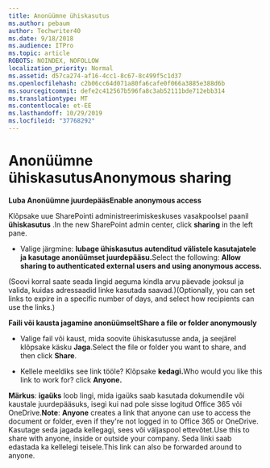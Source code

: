 ```yaml
---
title: Anonüümne ühiskasutus
ms.author: pebaum
author: Techwriter40
ms.date: 9/18/2018
ms.audience: ITPro
ms.topic: article
ROBOTS: NOINDEX, NOFOLLOW
localization_priority: Normal
ms.assetid: d57ca274-af16-4cc1-8c67-8c499f5c1d37
ms.openlocfilehash: c2b06cc64d071a80fa6cafe0f066a3885e388d6b
ms.sourcegitcommit: defe2c412567b596fa8c3ab52111bde712ebb314
ms.translationtype: MT
ms.contentlocale: et-EE
ms.lasthandoff: 10/29/2019
ms.locfileid: "37768292"
---
```

# <a name="anonymous-sharing"></a><span data-ttu-id="cff78-102">Anonüümne ühiskasutus</span><span class="sxs-lookup"><span data-stu-id="cff78-102">Anonymous sharing</span></span>

 <span data-ttu-id="cff78-103">**Luba Anonüümne juurdepääs**</span><span class="sxs-lookup"><span data-stu-id="cff78-103">**Enable anonymous access**</span></span>
  
<span data-ttu-id="cff78-104">Klõpsake uue SharePointi administreerimiskeskuses vasakpoolsel paanil **ühiskasutus** .</span><span class="sxs-lookup"><span data-stu-id="cff78-104">In the new SharePoint admin center, click **sharing** in the left pane.</span></span> 
  
- <span data-ttu-id="cff78-105">Valige järgmine: **lubage ühiskasutus autenditud välistele kasutajatele ja kasutage anonüümset juurdepääsu.**</span><span class="sxs-lookup"><span data-stu-id="cff78-105">Select the following: **Allow sharing to authenticated external users and using anonymous access.**</span></span>
  
<span data-ttu-id="cff78-106">(Soovi korral saate seada lingid aeguma kindla arvu päevade jooksul ja valida, kuidas adressaadid linke kasutada saavad.)</span><span class="sxs-lookup"><span data-stu-id="cff78-106">(Optionally, you can set links to expire in a specific number of days, and select how recipients can use the links.)</span></span>
    
 <span data-ttu-id="cff78-107">**Faili või kausta jagamine anonüümselt**</span><span class="sxs-lookup"><span data-stu-id="cff78-107">**Share a file or folder anonymously**</span></span>
  
- <span data-ttu-id="cff78-108">Valige fail või kaust, mida soovite ühiskasutusse anda, ja seejärel klõpsake käsku **Jaga**.</span><span class="sxs-lookup"><span data-stu-id="cff78-108">Select the file or folder you want to share, and then click **Share**.</span></span> 
    
- <span data-ttu-id="cff78-109">Kellele meeldiks see link tööle? Klõpsake **kedagi.**</span><span class="sxs-lookup"><span data-stu-id="cff78-109">Who would you like this link to work for? click **Anyone.**</span></span>
  
 <span data-ttu-id="cff78-110">**Märkus**: **igaüks** loob lingi, mida igaüks saab kasutada dokumendile või kaustale juurdepääsuks, isegi kui nad pole sisse logitud Office 365 või OneDrive.</span><span class="sxs-lookup"><span data-stu-id="cff78-110">**Note**: **Anyone** creates a link that anyone can use to access the document or folder, even if they're not logged in to Office 365 or OneDrive.</span></span> <span data-ttu-id="cff78-111">Kasutage seda jagada kellegagi, sees või väljaspool ettevõtet.</span><span class="sxs-lookup"><span data-stu-id="cff78-111">Use this to share with anyone, inside or outside your company.</span></span> <span data-ttu-id="cff78-112">Seda linki saab edastada ka kellelegi teisele.</span><span class="sxs-lookup"><span data-stu-id="cff78-112">This link can also be forwarded around to anyone.</span></span> 
    

